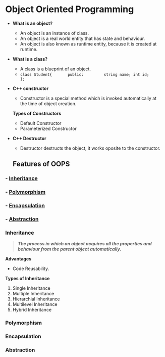 # Object Oriented Programming

- **What is an object?**
  - An object is an instance of class.
  - An object is a real world entity that has state and behaviour.
  - An object is also known as runtime entity, because it is created at runtime.

- **What is a class?**
  - A class is a blueprint of an object.
  - `class Student{      
        public:        
           string name;
           int id;     
   };                   `

- **C++ constructor**
  - Constructor is a special method which is invoked automatically at the time of object creation.

  **Types of Constructors**
  - Default Constructor
  - Parameterized Constructor

- **C++ Destructor**
  - Destructor destructs the object, it works oposite to the constructor.


  ## Features of OOPS

###   - [Inheritance](https://github.com/0-jagadeesh-0/OOPS#inheritance)
###   - [Polymorphism](https://github.com/0-jagadeesh-0/OOPS/#polymorphism)
###   - [Encapsulation](https://github.com/0-jagadeesh-0/OOPS#encapsulation)
###   - [Abstraction](https://github.com/0-jagadeesh-0/OOPS#abstraction)


  ### Inheritance

> ***The process in which an object acquires all the properties and behaviour from the parent object automatically.***

  **Advantages**
  - Code Reusability.

  **Types of Inheritance**
  1. Single Inheritance
  2. Multiple Inheritance
  3. Hierarchial Inheritance
  4. Multilevel Inheritance
  5. Hybrid Inheritance



  ### Polymorphism


  ### Encapsulation



  ### Abstraction